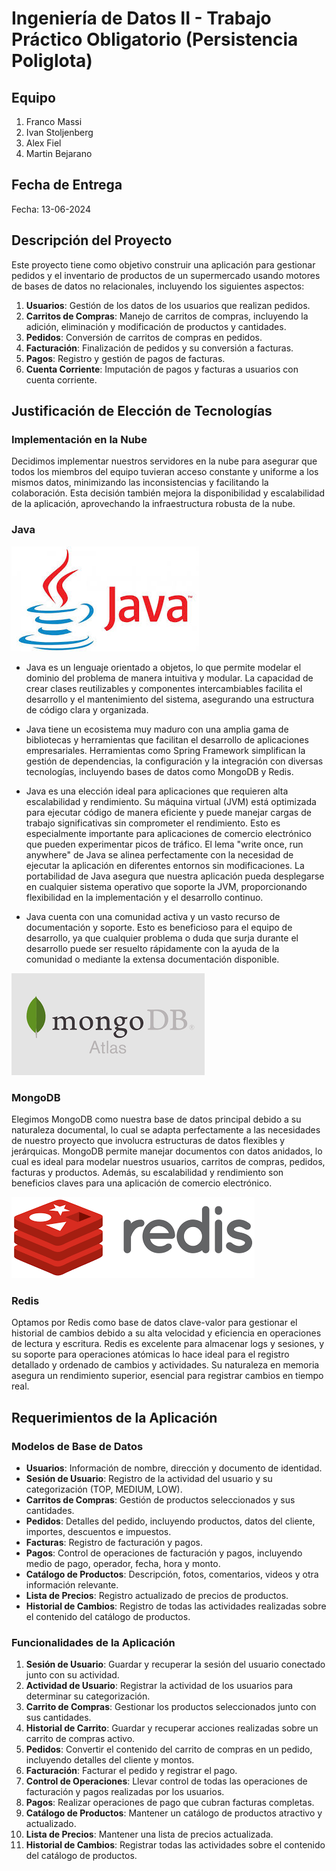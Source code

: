 # Ingeniería de Datos II - Trabajo Práctico Obligatorio (Persistencia Poliglota)

## Equipo

1. Franco Massi
2. Ivan Stoljenberg
3. Alex Fiel
4. Martin Bejarano

## Fecha de Entrega

Fecha: 13-06-2024

## Descripción del Proyecto

Este proyecto tiene como objetivo construir una aplicación para gestionar pedidos y el inventario de productos de un supermercado usando motores de bases de datos no relacionales, incluyendo los siguientes aspectos:

1. **Usuarios**: Gestión de los datos de los usuarios que realizan pedidos.
2. **Carritos de Compras**: Manejo de carritos de compras, incluyendo la adición, eliminación y modificación de productos y cantidades.
3. **Pedidos**: Conversión de carritos de compras en pedidos.
4. **Facturación**: Finalización de pedidos y su conversión a facturas.
5. **Pagos**: Registro y gestión de pagos de facturas.
6. **Cuenta Corriente**: Imputación de pagos y facturas a usuarios con cuenta corriente.

## Justificación de Elección de Tecnologías

### Implementación en la Nube
Decidimos implementar nuestros servidores en la nube para asegurar que todos los miembros del equipo tuvieran acceso constante y uniforme a los mismos datos, minimizando las inconsistencias y facilitando la colaboración. Esta decisión también mejora la disponibilidad y escalabilidad de la aplicación, aprovechando la infraestructura robusta de la nube.

### Java
![](Imagenes/Unknown)
- Java es un lenguaje orientado a objetos, lo que permite modelar el dominio del problema de manera intuitiva y modular. La capacidad de crear clases reutilizables y componentes intercambiables facilita el desarrollo y el mantenimiento del sistema, asegurando una estructura de código clara y organizada.

- Java tiene un ecosistema muy maduro con una amplia gama de bibliotecas y herramientas que facilitan el desarrollo de aplicaciones empresariales. Herramientas como Spring Framework simplifican la gestión de dependencias, la configuración y la integración con diversas tecnologías, incluyendo bases de datos como MongoDB y Redis.

- Java es una elección ideal para aplicaciones que requieren alta escalabilidad y rendimiento. Su máquina virtual (JVM) está optimizada para ejecutar código de manera eficiente y puede manejar cargas de trabajo significativas sin comprometer el rendimiento. Esto es especialmente importante para aplicaciones de comercio electrónico que pueden experimentar picos de tráfico.
El lema "write once, run anywhere" de Java se alinea perfectamente con la necesidad de ejecutar la aplicación en diferentes entornos sin modificaciones. La portabilidad de Java asegura que nuestra aplicación pueda desplegarse en cualquier sistema operativo que soporte la JVM, proporcionando flexibilidad en la implementación y el desarrollo continuo.

- Java cuenta con una comunidad activa y un vasto recurso de documentación y soporte. Esto es beneficioso para el equipo de desarrollo, ya que cualquier problema o duda que surja durante el desarrollo puede ser resuelto rápidamente con la ayuda de la comunidad o mediante la extensa documentación disponible.

![](Imagenes/Unknown-2)
### MongoDB
Elegimos MongoDB como nuestra base de datos principal debido a su naturaleza documental, lo cual se adapta perfectamente a las necesidades de nuestro proyecto que involucra estructuras de datos flexibles y jerárquicas. MongoDB permite manejar documentos con datos anidados, lo cual es ideal para modelar nuestros usuarios, carritos de compras, pedidos, facturas y productos. Además, su escalabilidad y rendimiento son beneficios claves para una aplicación de comercio electrónico.

![](Imagenes/Unknown-3)
### Redis
Optamos por Redis como base de datos clave-valor para gestionar el historial de cambios debido a su alta velocidad y eficiencia en operaciones de lectura y escritura. Redis es excelente para almacenar logs y sesiones, y su soporte para operaciones atómicas lo hace ideal para el registro detallado y ordenado de cambios y actividades. Su naturaleza en memoria asegura un rendimiento superior, esencial para registrar cambios en tiempo real.

## Requerimientos de la Aplicación

### Modelos de Base de Datos

- **Usuarios**: Información de nombre, dirección y documento de identidad.
- **Sesión de Usuario**: Registro de la actividad del usuario y su categorización (TOP, MEDIUM, LOW).
- **Carritos de Compras**: Gestión de productos seleccionados y sus cantidades.
- **Pedidos**: Detalles del pedido, incluyendo productos, datos del cliente, importes, descuentos e impuestos.
- **Facturas**: Registro de facturación y pagos.
- **Pagos**: Control de operaciones de facturación y pagos, incluyendo medio de pago, operador, fecha, hora y monto.
- **Catálogo de Productos**: Descripción, fotos, comentarios, videos y otra información relevante.
- **Lista de Precios**: Registro actualizado de precios de productos.
- **Historial de Cambios**: Registro de todas las actividades realizadas sobre el contenido del catálogo de productos.

### Funcionalidades de la Aplicación

1. **Sesión de Usuario**: Guardar y recuperar la sesión del usuario conectado junto con su actividad.
2. **Actividad de Usuario**: Registrar la actividad de los usuarios para determinar su categorización.
3. **Carrito de Compras**: Gestionar los productos seleccionados junto con sus cantidades.
4. **Historial de Carrito**: Guardar y recuperar acciones realizadas sobre un carrito de compras activo.
5. **Pedidos**: Convertir el contenido del carrito de compras en un pedido, incluyendo detalles del cliente y montos.
6. **Facturación**: Facturar el pedido y registrar el pago.
7. **Control de Operaciones**: Llevar control de todas las operaciones de facturación y pagos realizadas por los usuarios.
8. **Pagos**: Realizar operaciones de pago que cubran facturas completas.
9. **Catálogo de Productos**: Mantener un catálogo de productos atractivo y actualizado.
10. **Lista de Precios**: Mantener una lista de precios actualizada.
11. **Historial de Cambios**: Registrar todas las actividades sobre el contenido del catálogo de productos.
